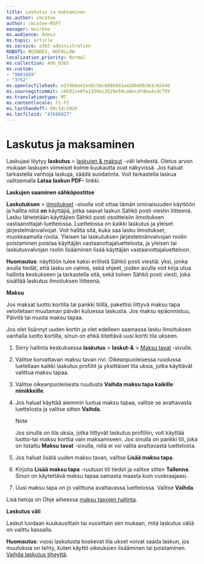 ```yaml
---
title: Laskutus ja maksaminen
ms.author: cmcatee
author: cmcatee-MSFT
manager: mnirkhe
ms.audience: Admin
ms.topic: article
ms.service: o365-administration
ROBOTS: NOINDEX, NOFOLLOW
localization_priority: Normal
ms.collection: Adm_O365
ms.custom:
- "9001669"
- "3752"
ms.openlocfilehash: e1f40da41eddc56c8086881a426bddb363c92446
ms.sourcegitcommit: c6692ce0fa1358ec3529e59ca0ecdfdea4cdc759
ms.translationtype: MT
ms.contentlocale: fi-FI
ms.lasthandoff: 09/14/2020
ms.locfileid: "47686027"
---
```

# <a name="billing-and-payment"></a>Laskutus ja maksaminen

Laskujasi löytyy **laskutus**  >  [laskujen & maksut](https://go.microsoft.com/fwlink/p/?linkid=848039) -väli lehdestä.  Oletus arvon mukaan laskujen viimeiset kolme kuukautta ovat näkyvissä.  Jos haluat tarkastella vanhoja laskuja, säädä suodatinta.  Voit tarkastella laskua valitsemalla **Lataa laskun PDF-** linkki.

**Laskujen saaminen sähköpostitse**

**Laskutuksen**  >  [ilmoitukset](https://go.microsoft.com/fwlink/p/?linkid=853212) -sivulla voit ottaa tämän ominaisuuden käyttöön ja hallita niitä **on** käyttäjiä, jotka saavat laskun Sähkö posti viestin liitteenä. Lasku lähetetään käyttäjien Sähkö posti osoitteisiin ilmoituksen vastaanottajat-luettelossa. Luettelossa on kaikki laskutus ja yleiset järjestelmänvalvojat.  Voit hallita sitä, kuka saa lasku ilmoitukset, muokkaamalla roolia.  Yleisen tai laskutuksen järjestelmänvalvojan roolin poistaminen poistaa käyttäjän vastaanottajaluettelosta, ja yleisen tai laskutusvalvojan roolin lisääminen lisää käyttäjän vastaanottajaluetteloon.

**Huomautus**: näyttöön tulee kaksi erillistä Sähkö posti viestiä: yksi, jonka avulla tiedät, että lasku on valmis, sekä ohjeet, joiden avulla voit kirja utua hallinta keskukseen ja tarkastella sitä, sekä toinen Sähkö posti viesti, joka sisältää laskutus ilmoituksen liitteenä.

**Maksu**

Jos maksat luotto kortilla tai pankki tilillä, pakettisi liittyvä maksu tapa veloitetaan muutaman päivän kuluessa laskusta. Jos maksu epäonnistuu, Päivitä tai muuta maksu tapaa.

Jos olet lisännyt uuden kortin ja olet edelleen saamassa lasku ilmoituksen vanhalla luotto kortilla, sinun on ehkä liitettävä uusi kortti tila ukseen.

1. Siirry hallinta keskuksessa **laskutus**  >  **laskut-&**  >  [Maksu tavat](https://go.microsoft.com/fwlink/p/?linkid=2018806) -sivulle.

2. Valitse korvattavan maksu tavan rivi. Oikeanpuoleisessa ruudussa luetellaan kaikki laskutus profiilit ja yksittäiset tila uksia, jotka käyttävät valittua maksu tapaa.

3. Valitse oikeanpuoleisesta ruudusta **Vaihda maksu tapa kaikille nimikkeille**.

4. Jos haluat käyttää aiemmin luotua maksu tapaa, valitse se avattavasta luettelosta ja valitse sitten **Vaihda**.

    > [!NOTE]
    > Jos sinulla on tila uksia, jotka liittyvät laskutus profiiliin, voit käyttää luotto-tai maksu korttia vain maksamiseen. Jos sinulla on pankki tili, joka on listattu **Maksu tavat** -sivulla, niitä ei voi valita avattavasta luettelosta.

5. Jos haluat lisätä uuden maksu tavan, valitse **Lisää maksu tapa**.

6. Kirjoita **Lisää maksu tapa** -ruutuun tili tiedot ja valitse sitten **Tallenna**. Sinun on käytettävä maksu tapaa samasta maasta kuin vuokraajaasi.

7. Uusi maksu tapa on jo valittuna avattavassa luettelossa. Valitse **Vaihda**.

Lisä tietoja on Ohje aiheessa [maksu tapojen hallinta](https://docs.microsoft.com/microsoft-365/commerce/billing-and-payments/manage-payment-methods).

**Laskutus väli**

Laskut luodaan kuukausittain tai vuosittain sen mukaan, mitä laskutus väliä on valittu kassalla.  

**Huomautus**: vuosi laskutusta koskevat tila ukset voivat saada laskun, jos muutoksia on tehty, kuten käyttö oikeuksien lisääminen tai poistaminen. [Vaihda laskutus tiheyttä](https://docs.microsoft.com/microsoft-365/commerce/billing-and-payments/change-payment-frequency).
